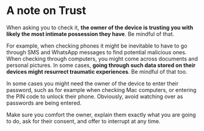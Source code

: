 # A note on Trust

When asking you to check it, **the owner of the device is trusting you with likely the most intimate possession they have**. Be mindful of that.

For example, when checking phones it might be inevitable to have to go through SMS and WhatsApp messages to find potential malicious ones. When checking through computers, you might come across documents and personal pictures. In some cases, **going through such data stored on their devices might resurrect traumatic experiences**. Be mindful of that too.

In some cases you might need the owner of the device to enter their password, such as for example when checking Mac computers, or entering the PIN code to unlock their phone. Obviously, avoid watching over as passwords are being entered.

Make sure you comfort the owner, explain them exactly what you are going to do, ask for their consent, and offer to interrupt at any time.
